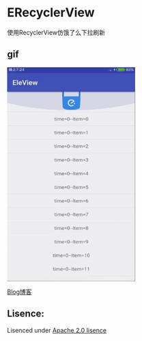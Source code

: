 # ERecyclerView
使用RecyclerView仿饿了么下拉刷新
## gif
<img src="https://github.com/Ulez/ERecyclerView/blob/master/screenshots/a.gif" width = "300" height = "500" align=center />

[Blog博客](http://blog.csdn.net/s122ktyt/article/details/74433986) 

## Lisence:

Lisenced under [Apache 2.0 lisence](http://opensource.org/licenses/Apache-2.0)
